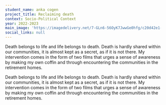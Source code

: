 ```yaml
---
student_name: anka cogen
project_title: Reclaiming death
context: Socio-Political Context
year: 2022-2023
main_image: 'https://imagedelivery.net/7-GLn6-56OyK7JwwGe0hfg/c20d42e1-afcd-4388-618e-07742c206900'
social_links: null
---
```

Death belongs to life and life belongs to death. Death is hardly shared within our communities, it is almost kept as a secret, as if it is not there. My intervention comes in the form of two films that urges a sense of awareness by making my own coffin and through encountering the communities in the retirement homes.

Death belongs to life and life belongs to death. Death is hardly shared within our communities, it is almost kept as a secret, as if it is not there. My intervention comes in the form of two films that urges a sense of awareness by making my own coffin and through encountering the communities in the retirement homes.